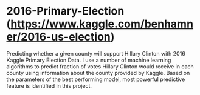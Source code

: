 # 2016-Primary-Election (https://www.kaggle.com/benhamner/2016-us-election)
Predicting whether a given county will support Hillary Clinton with 2016 Kaggle Primary Election Data.
I use a number of machine learning algorithms to predict fraction of votes Hillary Clinton would receive in each county using information about the county provided by Kaggle.
Based on the parameters of the best performing model, most powerful predictive feature is identified in this project.
